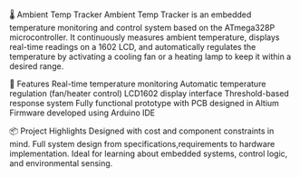 🌡️ Ambient Temp Tracker
Ambient Temp Tracker is an embedded temperature monitoring and control system based on the ATmega328P microcontroller. 
It continuously measures ambient temperature, displays real-time readings on a 1602 LCD, and automatically regulates the temperature by activating a cooling fan or a heating lamp to keep it within a desired range.

🔧 Features
Real-time temperature monitoring
Automatic temperature regulation (fan/heater control)
LCD1602 display interface
Threshold-based response system
Fully functional prototype with PCB designed in Altium
Firmware developed using Arduino IDE

📦 Project Highlights
Designed with cost and component constraints in mind.
Full system design from specifications,requirements to hardware implementation.
Ideal for learning about embedded systems, control logic, and environmental sensing.
